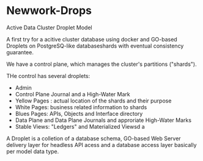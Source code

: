 # Newwork-Drops
Active Data Cluster Droplet Model 

A first try for a acitive cluster database using docker and GO-based Droplets on PostgreSQ-like databaseshards with eventual consistency guarantee.

We have a control plane, which manages the cluster's partitions ("shards").

THe control has several droplets:
- Admin
- Control Plane Journal and a High-Water Mark
- Yellow Pages : actual location of the shards and their purpose
- White Pages: business related information to shards
- Blues Pages: APIs, Objects and Interface directory
- Data Plane and Data Plane Journals and approriate High-Water Marks
- Stable Views: "Ledgers" and Materialized Viewsd a

A Droplet is a colletion of a database schema, GO-based Web Server delivery layer for headless API acess and a database access layer basically per model data type.
